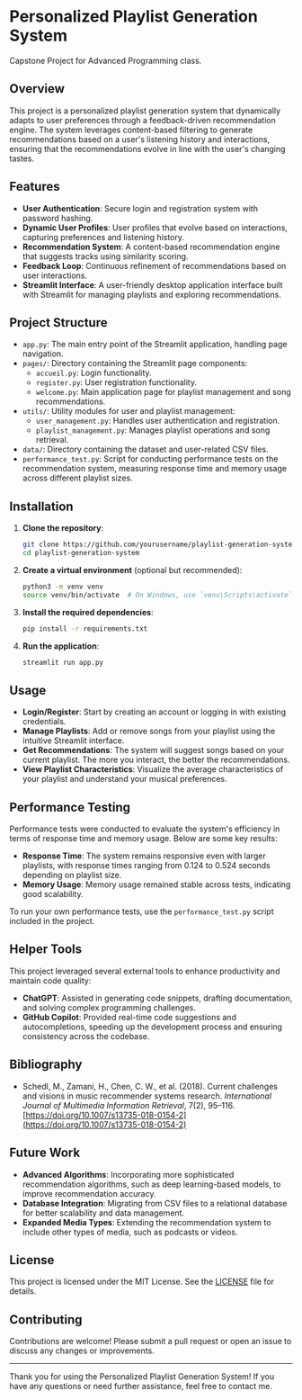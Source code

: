 # Personalized Playlist Generation System
Capstone Project for Advanced Programming class.

## Overview

This project is a personalized playlist generation system that dynamically adapts to user preferences through a feedback-driven recommendation engine. The system leverages content-based filtering to generate recommendations based on a user's listening history and interactions, ensuring that the recommendations evolve in line with the user's changing tastes.

## Features

- **User Authentication**: Secure login and registration system with password hashing.
- **Dynamic User Profiles**: User profiles that evolve based on interactions, capturing preferences and listening history.
- **Recommendation System**: A content-based recommendation engine that suggests tracks using similarity scoring.
- **Feedback Loop**: Continuous refinement of recommendations based on user interactions.
- **Streamlit Interface**: A user-friendly desktop application interface built with Streamlit for managing playlists and exploring recommendations.

## Project Structure

- `app.py`: The main entry point of the Streamlit application, handling page navigation.
- `pages/`: Directory containing the Streamlit page components:
  - `accueil.py`: Login functionality.
  - `register.py`: User registration functionality.
  - `welcome.py`: Main application page for playlist management and song recommendations.
- `utils/`: Utility modules for user and playlist management:
  - `user_management.py`: Handles user authentication and registration.
  - `playlist_management.py`: Manages playlist operations and song retrieval.
- `data/`: Directory containing the dataset and user-related CSV files.
- `performance_test.py`: Script for conducting performance tests on the recommendation system, measuring response time and memory usage across different playlist sizes.

## Installation

1. **Clone the repository**:
    ```bash
    git clone https://github.com/yourusername/playlist-generation-system.git
    cd playlist-generation-system
    ```

2. **Create a virtual environment** (optional but recommended):
    ```bash
    python3 -m venv venv
    source venv/bin/activate  # On Windows, use `venv\Scripts\activate`
    ```

3. **Install the required dependencies**:
    ```bash
    pip install -r requirements.txt
    ```

4. **Run the application**:
    ```bash
    streamlit run app.py
    ```

## Usage

- **Login/Register**: Start by creating an account or logging in with existing credentials.
- **Manage Playlists**: Add or remove songs from your playlist using the intuitive Streamlit interface.
- **Get Recommendations**: The system will suggest songs based on your current playlist. The more you interact, the better the recommendations.
- **View Playlist Characteristics**: Visualize the average characteristics of your playlist and understand your musical preferences.

## Performance Testing

Performance tests were conducted to evaluate the system's efficiency in terms of response time and memory usage. Below are some key results:

- **Response Time**: The system remains responsive even with larger playlists, with response times ranging from 0.124 to 0.524 seconds depending on playlist size.
- **Memory Usage**: Memory usage remained stable across tests, indicating good scalability.

To run your own performance tests, use the `performance_test.py` script included in the project.

## Helper Tools

This project leveraged several external tools to enhance productivity and maintain code quality:

- **ChatGPT**: Assisted in generating code snippets, drafting documentation, and solving complex programming challenges.
- **GitHub Copilot**: Provided real-time code suggestions and autocompletions, speeding up the development process and ensuring consistency across the codebase.

## Bibliography

- Schedl, M., Zamani, H., Chen, C. W., et al. (2018). Current challenges and visions in music recommender systems research. _International Journal of Multimedia Information Retrieval_, 7(2), 95–116. [https://doi.org/10.1007/s13735-018-0154-2](https://doi.org/10.1007/s13735-018-0154-2)

## Future Work

- **Advanced Algorithms**: Incorporating more sophisticated recommendation algorithms, such as deep learning-based models, to improve recommendation accuracy.
- **Database Integration**: Migrating from CSV files to a relational database for better scalability and data management.
- **Expanded Media Types**: Extending the recommendation system to include other types of media, such as podcasts or videos.

## License

This project is licensed under the MIT License. See the [LICENSE](LICENSE) file for details.

## Contributing

Contributions are welcome! Please submit a pull request or open an issue to discuss any changes or improvements.

---

Thank you for using the Personalized Playlist Generation System! If you have any questions or need further assistance, feel free to contact me.

